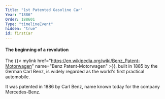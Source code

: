 ```yaml
---
Title: "1st Patented Gasoline Car"
Year: "1886"
Order: 188601
Type: "timelineEvent"
hidden: "true"
id: firstCar
---
```


#### The beginning of a revolution

The {{< mylink href="https://en.wikipedia.org/wiki/Benz_Patent-Motorwagen" name="Benz Patent-Motorwagen" >}}, built in 1885 by the German Carl Benz, is widely regarded as the world's first practical automobile.

It was patented in 1886 by Carl Benz, name known today for the company Mercedes-Benz.